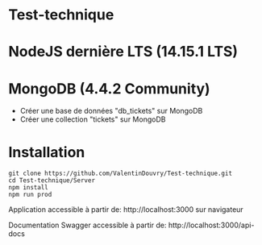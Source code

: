 # Test-technique

# NodeJS dernière LTS (14.15.1 LTS)

# MongoDB (4.4.2 Community)
* Créer une base de données "db_tickets" sur MongoDB
* Créer une collection "tickets" sur MongoDB

# Installation
```
git clone https://github.com/ValentinDouvry/Test-technique.git
cd Test-technique/Server
npm install
npm run prod
```

Application accessible à partir de: http://localhost:3000 sur navigateur

Documentation Swagger accessible à partir de: http://localhost:3000/api-docs
